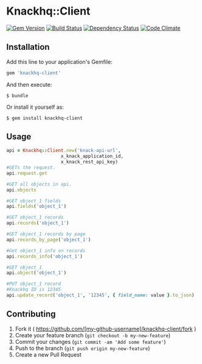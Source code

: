 # Knackhq::Client
[![Gem Version](https://badge.fury.io/rb/knackhq-client.svg)](http://badge.fury.io/rb/knackhq-client) [![Build Status](https://travis-ci.org/westernmilling/knackhq-client.svg?branch=master)](https://travis-ci.org/westernmilling/knackhq-client) [![Dependency Status](https://gemnasium.com/westernmilling/knackhq-client.svg)](https://gemnasium.com/westernmilling/knackhq-client) [![Code Climate](https://codeclimate.com/github/westernmilling/knackhq-client/badges/gpa.svg)](https://codeclimate.com/github/westernmilling/knackhq-client)
## Installation

Add this line to your application's Gemfile:

```ruby
gem 'knackhq-client'
```

And then execute:

    $ bundle

Or install it yourself as:

    $ gem install knackhq-client

## Usage

```Ruby
api = Knackhq::Client.new('knack-api-url',
                    x_knack_application_id,
                    x_knack_rest_api_key)
#GETs the request.
api.request.get

#GET all objects in api.
api.objects

#GET object_1 fields
api.fields('object_1')

#GET object_1 records
api.records('object_1')

#GET object_1 records by page
api.records_by_page('object_1')

#Get object_1 info on records
api.records_info('object_1')

#GET object_1
api.object('object_1')

#PUT object_1 record
#Knackhq ID is 12345
api.update_record('object_1', '12345', { field_name: value }.to_json)
```

## Contributing

1. Fork it ( https://github.com/[my-github-username]/knackhq-client/fork )
2. Create your feature branch (`git checkout -b my-new-feature`)
3. Commit your changes (`git commit -am 'Add some feature'`)
4. Push to the branch (`git push origin my-new-feature`)
5. Create a new Pull Request
